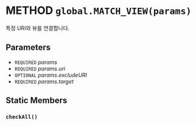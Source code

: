 # METHOD `global.MATCH_VIEW(params)`
특정 URI와 뷰를 연결합니다.

## Parameters
* `REQUIRED` *params*
* `REQUIRED` *params.uri*
* `OPTIONAL` *params.excludeURI*
* `REQUIRED` *params.target*

## Static Members

### `checkAll()`
